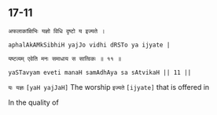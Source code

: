 ## 17-11


```shloka-sa
अफलाकांक्षिभिः यज्ञो विधि दृष्टो य इज्यते ।
```
```shloka-sa-hk
aphalAkAMkSibhiH yajJo vidhi dRSTo ya ijyate |
```
```shloka-sa
यष्टव्यम् एवेति मनः समाधाय स सात्विकः ॥ ११ ॥
```
```shloka-sa-hk
yaSTavyam eveti manaH samAdhAya sa sAtvikaH || 11 ||
```

`यः यज्ञः` `[yaH yajJaH]` The worship `इज्यते` `[ijyate]` that is offered in



In the quality of 

